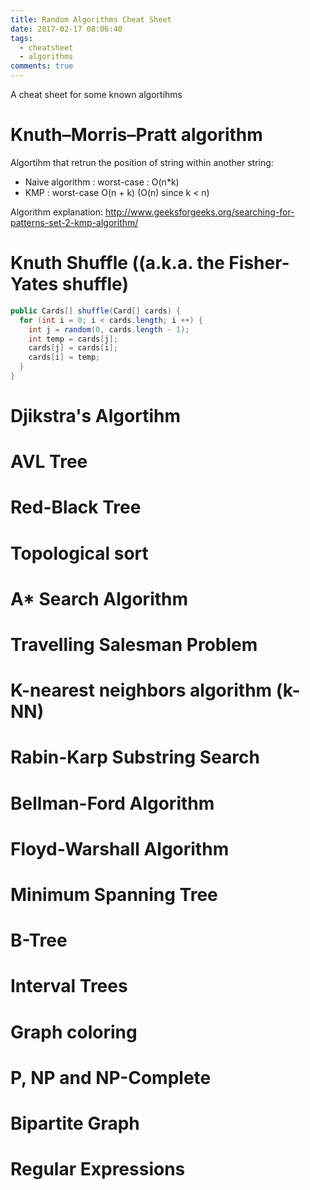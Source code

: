 ```yaml
---
title: Random Algorithms Cheat Sheet
date: 2017-02-17 08:06:40
tags:
  - cheatsheet
  - algorithms
comments: true
---
```

A cheat sheet for some known algortihms

<!-- more -->
# Knuth–Morris–Pratt algorithm

Algortihm that retrun the position of string within another string:
- Naive algorithm : worst-case : O(n*k)
- KMP : worst-case O(n + k) (O(n) since k < n)

Algorithm explanation:
http://www.geeksforgeeks.org/searching-for-patterns-set-2-kmp-algorithm/

# Knuth Shuffle ((a.k.a. the Fisher-Yates shuffle)

```java
public Cards[] shuffle(Card[] cards) {
  for (int i = 0; i < cards.length; i ++) {
    int j = random(0, cards.length - 1);
    int temp = cards[j];
    cards[j] = cards[i];
    cards[i] = temp;
  }
}
```

# Djikstra's Algortihm

# AVL Tree

# Red-Black Tree

# Topological sort

# A* Search Algorithm

# Travelling Salesman Problem

# K-nearest neighbors algorithm (k-NN)

# Rabin-Karp Substring Search

# Bellman-Ford Algorithm

# Floyd-Warshall Algorithm

# Minimum Spanning Tree

# B-Tree

# Interval Trees

# Graph coloring

# P, NP and NP-Complete

# Bipartite Graph

# Regular Expressions